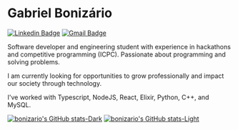 # Gabriel Bonizário

[![Linkedin Badge](https://img.shields.io/badge/-Gabriel%20Bonizário-E45654?style=flat-square&logo=Linkedin&logoColor=white&link=https://www.linkedin.com/in/gabriel-bonizario/)](https://www.linkedin.com/in/gabriel-bonizario/)
[![Gmail Badge](https://img.shields.io/badge/-gabrielbonizario@gmail.com-E45654?style=flat-square&logo=Gmail&logoColor=white&link=mailto:gabrielbonizario@gmail.com)](mailto:gabrielbonizario@gmail.com)

Software developer and engineering student with experience in hackathons and competitive programming (ICPC). Passionate about programming and solving problems.

I am currently looking for opportunities to grow professionally and impact our society through technology.

I've worked with Typescript, NodeJS, React, Elixir, Python, C++, and MySQL.

[![bonizario's GitHub stats-Dark](https://github-readme-stats.vercel.app/api/top-langs/?username=bonizario&layout=compact&langs_count=8&show_icons=true&theme=aura_dark&hide_title=true&hide_border=true&bg_color=00000000#gh-dark-mode-only)](https://github.com/bonizario/bonizario#gh-dark-mode-only)
[![bonizario's GitHub stats-Light](https://github-readme-stats.vercel.app/api/top-langs/?username=bonizario&layout=compact&langs_count=8&show_icons=true&theme=default&hide_title=true&hide_border=true#gh-light-mode-only)](https://github.com/bonizario/bonizario#gh-light-mode-only)
